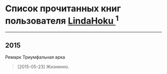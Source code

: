 # Список прочитанных книг пользователя [LindaHoku ](http://vk.com/id194970172)<sup>1</sup>
---

## 2015

Ремарк Триумфальная арка
> [2015-05-23] Жизненно.




